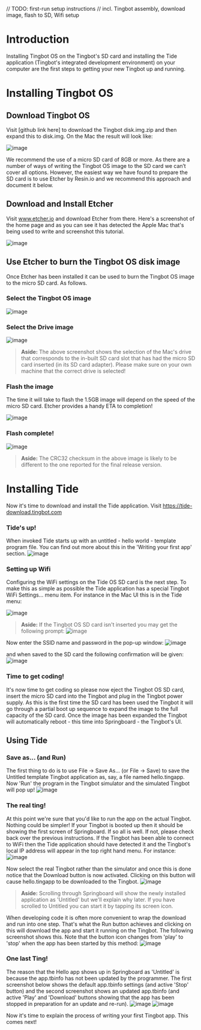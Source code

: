 // TODO: first-run setup instructions
// incl. Tingbot assembly, download image, flash to SD, Wifi setup

Introduction
============
Installing Tingbot OS on the Tingbot's SD card and installing the Tide application (Tingbot's integrated development environment) on your computer are the first steps to getting your new Tingbot up and running.

Installing Tingbot OS
=====================
Download Tingbot OS
----------------
Visit [github link here] to download the Tingbot disk.img.zip and then expand this to disk.img. On the Mac the result will look like:

![image](images/TingbotGuide009.png)

We recommend the use of a micro SD card of 8GB or more. As there are a number of ways of writing the Tingbot OS image to the SD card we can’t cover all options. However, the easiest way we have found to prepare the SD card is to use Etcher by Resin.io and we recommend this approach and document it below.

Download and Install Etcher
---------------------------
Visit www.etcher.io and download Etcher from there. Here's a screenshot of the home page and as you can see it has detected the Apple Mac that's being used to write and screenshot this tutorial.

![image](images/TingbotGuide001.png)

Use Etcher to burn the Tingbot OS disk image
--------------------------------------------
Once Etcher has been installed it can be used to burn the Tingbot OS image to the micro SD card. As follows.

### Select the Tingbot OS image
![image](images/TingbotGuide012.png)
### Select the Drive image
![image](images/TingbotGuide013.png)
> **Aside:**
> The above screenshot shows the selection of the Mac's drive that corresponds to the in-built SD card slot that has had the micro SD card inserted (in its SD card adapter). Please make sure on your own machine that the correct drive is selected!

### Flash the image
The time it will take to flash the 1.5GB image will depend on the speed of the micro SD card. Etcher provides a handy ETA to completion!

![image](images/TingbotGuide014.png)
### Flash complete!
![image](images/TingbotGuide015.png)
> **Aside:**
> The CRC32 checksum in the above image is likely to be different to the one reported for the final release version.

Installing Tide
===============
Now it's time to download and install the Tide application. Visit https://tide-download.tingbot.com

### Tide's up!
When invoked Tide starts up with an untitled - hello world - template program file. You can find out more about this in the 'Writing your first app' section.
![image](images/TingbotGuide023.png)
 
### Setting up Wifi
Configuring the WiFi settings on the Tide OS SD card is the next step. To make this as simple as possible the Tide application has a special Tingbot WiFi Settings... menu item. For instance in the Mac UI this is in the Tide menu:

![image](images/TingbotGuide024.png)

> **Aside:**
> If the Tingbot OS SD card isn't inserted you may get the following prompt:
>![image](images/TingbotGuide045.png)

Now enter the SSID name and password in the pop-up window:
![image](images/TingbotGuide048.png)

and when saved to the SD card the following confirmation will be given:
![image](images/TingbotGuide046.png)
### Time to get coding!
It's now time to get coding so please now eject the Tingbot OS SD card, insert the micro SD card into the Tingbot and plug in the Tingbot power supply. As this is the first time the SD card has been used the Tingbot it will go through a partial boot up sequence to expand the image to the full capacity of the SD card. Once the image has been expanded the Tingbot will automatically reboot - this time into Springboard - the Tingbot's UI.

Using Tide
----------
### Save as... (and Run)
The first thing to do is to use File -&gt; Save As... (or File -&gt; Save) to save the Untitled template Tingbot application as, say, a file named hello.tingapp. Now 'Run' the program in the Tingbot simulator and the simulated Tingbot will pop up!
![image](images/TingbotGuide065.png)

### The real ting!
At this point we're sure that you'd like to run the app on the actual Tingbot. Nothing could be simpler! If your Tingbot is booted up then it should be showing the first screen of Springboard. If so all is well. If not, please check back over the previous instructions. If the Tingbot has been able to connect to WiFi then the Tide application should have detected it and the Tingbot's local IP address will appear in the top right hand menu. For instance:  
![image](images/TingbotGuide059.png)

Now select the real Tingbot rather than the simulator and once this is done notice that the Download button is now activated. Clicking on this button will cause hello.tingapp to be downloaded to the Tingbot. 
![image](images/TingbotGuide062.png)
> **Aside:**
> Scrolling through Springboard will show the newly installed application as 'Untitled' but we'll explain why later.
> If you have scrolled to Untitled you can start it by tapping its screen icon.

When developing code it is often more convenient to wrap the download and run into one step. That's what the Run button achieves and clicking on this will download the app and start it running on the Tingbot. The following screenshot shows this. Note that the button icon changes from 'play' to 'stop' when the app has been started by this method:
![image](images/TingbotGuide063.png)

### One last Ting!
The reason that the Hello app shows up in Springboard as 'Untitled' is because the app.tbinfo has not been updated by the programmer. The first screenshot below shows the default app.tbinfo settings (and active 'Stop' button) and the second screenshot shows an updated app.tbinfo (and active 'Play' and 'Download' buttons showing that the app has been stopped in preparation for an update and re-run).
![image](images/TingbotGuide066.png)
![image](images/TingbotGuide067.png)

Now it's time to explain the process of writing your first Tingbot app. This comes next!

